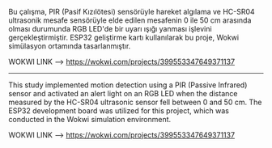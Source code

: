 Bu çalışma, PIR (Pasif Kızılötesi) sensörüyle hareket algılama ve HC-SR04 ultrasonik mesafe sensörüyle elde edilen mesafenin 0 ile 50 cm arasında olması durumunda RGB LED'de bir uyarı ışığı yanması işlevini gerçekleştirmiştir. ESP32 geliştirme kartı kullanılarak bu proje, Wokwi simülasyon ortamında tasarlanmıştır.

WOKWI LINK --> https://wokwi.com/projects/399553347649371137

--------------------------------------------------

 This study implemented motion detection using a PIR (Passive Infrared) sensor and activated an alert light on an RGB LED when the distance measured by the HC-SR04 ultrasonic sensor fell between 0 and 50 cm. The ESP32 development board was utilized for this project, which was conducted in the Wokwi simulation environment.

WOKWI LINK --> https://wokwi.com/projects/399553347649371137
